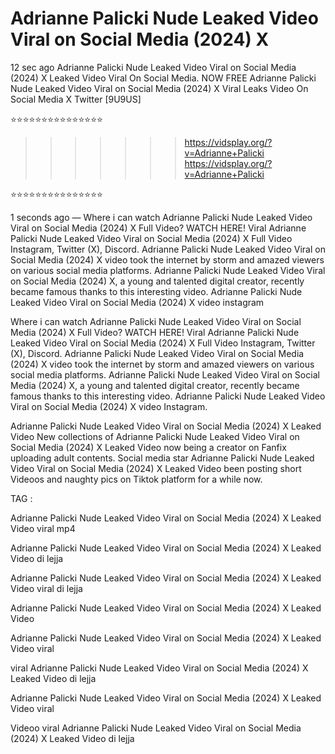 ﻿# Adrianne Palicki Nude Leaked Video Viral on Social Media (2024) X



12 sec ago Adrianne Palicki Nude Leaked Video Viral on Social Media (2024) X Leaked Video Viral On Social Media. NOW FREE Adrianne Palicki Nude Leaked Video Viral on Social Media (2024) X Viral Leaks Video On Social Media X Twitter [9U9US]

⭐⭐⭐⭐⭐⭐⭐⭐⭐⭐⭐⭐⭐⭐⭐

>>>>>>> https://vidsplay.org/?v=Adrianne+Palicki
>>>>>>> https://vidsplay.org/?v=Adrianne+Palicki

⭐⭐⭐⭐⭐⭐⭐⭐⭐⭐⭐⭐⭐⭐⭐



1 seconds ago — Where i can watch Adrianne Palicki Nude Leaked Video Viral on Social Media (2024) X Full Video? WATCH HERE! Viral Adrianne Palicki Nude Leaked Video Viral on Social Media (2024) X Full Video Instagram, Twitter (X), Discord. Adrianne Palicki Nude Leaked Video Viral on Social Media (2024) X video took the internet by storm and amazed viewers on various social media platforms. Adrianne Palicki Nude Leaked Video Viral on Social Media (2024) X, a young and talented digital creator, recently became famous thanks to this interesting video. Adrianne Palicki Nude Leaked Video Viral on Social Media (2024) X video instagram

Where i can watch Adrianne Palicki Nude Leaked Video Viral on Social Media (2024) X Full Video? WATCH HERE! Viral Adrianne Palicki Nude Leaked Video Viral on Social Media (2024) X Full Video Instagram, Twitter (X), Discord. Adrianne Palicki Nude Leaked Video Viral on Social Media (2024) X video took the internet by storm and amazed viewers on various social media platforms. Adrianne Palicki Nude Leaked Video Viral on Social Media (2024) X, a young and talented digital creator, recently became famous thanks to this interesting video. Adrianne Palicki Nude Leaked Video Viral on Social Media (2024) X video Instagram.

Adrianne Palicki Nude Leaked Video Viral on Social Media (2024) X Leaked Video New collections of Adrianne Palicki Nude Leaked Video Viral on Social Media (2024) X Leaked Video now being a creator on Fanfix uploading adult contents. Social media star Adrianne Palicki Nude Leaked Video Viral on Social Media (2024) X Leaked Video been posting short Videoos and naughty pics on Tiktok platform for a while now.

TAG :

 

Adrianne Palicki Nude Leaked Video Viral on Social Media (2024) X Leaked Video viral mp4

 

Adrianne Palicki Nude Leaked Video Viral on Social Media (2024) X Leaked Video di lejja

 

Adrianne Palicki Nude Leaked Video Viral on Social Media (2024) X Leaked Video viral di lejja

 

Adrianne Palicki Nude Leaked Video Viral on Social Media (2024) X Leaked Video

 

Adrianne Palicki Nude Leaked Video Viral on Social Media (2024) X Leaked Video viral

 

viral Adrianne Palicki Nude Leaked Video Viral on Social Media (2024) X Leaked Video di lejja

 

Adrianne Palicki Nude Leaked Video Viral on Social Media (2024) X Leaked Video viral

 

Videoo viral Adrianne Palicki Nude Leaked Video Viral on Social Media (2024) X Leaked Video di lejja